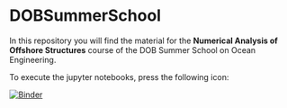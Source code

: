 # DOBSummerSchool
In this repository you will find the material for the **Numerical Analysis of Offshore Structures** course of the DOB Summer School on Ocean Engineering.

To execute the jupyter notebooks, press the following icon:

[![Binder](https://mybinder.org/badge_logo.svg)](https://mybinder.org/v2/gh/oriolcg/DOBSummerSchoolNotebooks/main?labpath=2022/1_Introduction.ipynb)
